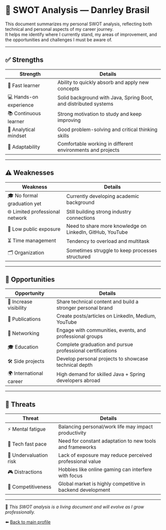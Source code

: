 # 🔎 SWOT Analysis — Danrley Brasil

This document summarizes my personal SWOT analysis, reflecting both technical and personal aspects of my career journey.  
It helps me identify where I currently stand, my areas of improvement, and the opportunities and challenges I must be aware of.  

---

## ✅ Strengths

| Strength | Details |
|---|---|
| 🚀 Fast learner | Ability to quickly absorb and apply new concepts |
| 💻 Hands-on experience | Solid background with Java, Spring Boot, and distributed systems |
| 📚 Continuous learner | Strong motivation to study and keep improving |
| 🧠 Analytical mindset | Good problem-solving and critical thinking skills |
| 🤝 Adaptability | Comfortable working in different environments and projects |

---

## ⚠️ Weaknesses

| Weakness | Details |
|---|---|
| 🎓 No formal graduation yet | Currently developing academic background |
| 🌐 Limited professional network | Still building strong industry connections |
| 📢 Low public exposure | Need to share more knowledge on LinkedIn, GitHub, YouTube |
| ⏳ Time management | Tendency to overload and multitask |
| 🗂️ Organization | Sometimes struggle to keep processes structured |

---

## 🌱 Opportunities

| Opportunity | Details |
|---|---|
| 📢 Increase visibility | Share technical content and build a stronger personal brand |
| 📝 Publications | Create posts/articles on LinkedIn, Medium, YouTube |
| 👥 Networking | Engage with communities, events, and professional groups |
| 🎓 Education | Complete graduation and pursue professional certifications |
| 🛠️ Side projects | Develop personal projects to showcase technical depth |
| 🌍 International career | High demand for skilled Java + Spring developers abroad |

---

## 🚨 Threats

| Threat | Details |
|---|---|
| ⚡ Mental fatigue | Balancing personal/work life may impact productivity |
| 🔄 Tech fast pace | Need for constant adaptation to new tools and frameworks |
| 👀 Undervaluation risk | Lack of exposure may reduce perceived professional value |
| 🎮 Distractions | Hobbies like online gaming can interfere with focus |
| 🏃 Competitiveness | Global market is highly competitive in backend development |

---

📌 *This SWOT analysis is a living document and will evolve as I grow professionally.*

⬅️ [Back to main profile](./README.md)
